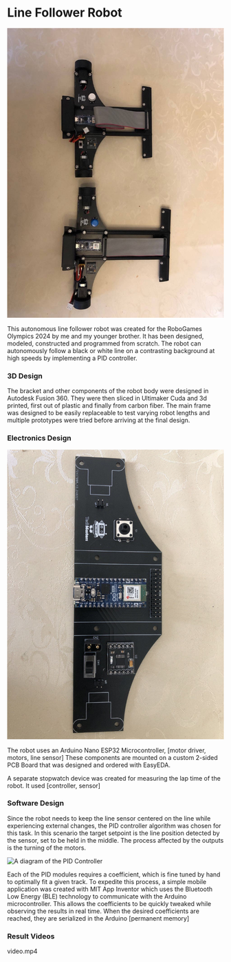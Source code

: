 # __Line Follower Robot__

![An image of the robot](./Media/robot.jpg)

This autonomous line follower robot was created for the RoboGames Olympics 2024 by me and my younger brother. It has been designed, modeled, constructed and programmed from scratch. The robot can autonomously follow a black or white line on a contrasting background at high speeds by implementing a PID controller.

### 3D Design

The bracket and other components of the robot body were designed in Autodesk Fusion 360. They were then sliced in Ultimaker Cuda and 3d printed, first out of plastic and finally from carbon fiber. The main frame was designed to be easily replaceable to test varying robot lengths and multiple prototypes were tried before arriving at the final design.

### Electronics Design

![An image of the PCB](./Media/pcb.jpg)

The robot uses an Arduino Nano ESP32 Microcontroller, [motor driver, motors, line sensor] These components are mounted on a custom 2-sided PCB Board that was designed and ordered with EasyEDA.

A separate stopwatch device was created for measuring the lap time of the robot. It used [controller, sensor]

### Software Design

Since the robot needs to keep the line sensor centered on the line while experiencing external changes, the PID controller algorithm was chosen for this task. In this scenario the target setpoint is the line position detected by the sensor, set to be held in the middle. The process affected by the outputs is the turning of the motors.

![A diagram of the PID Controller](./images/PID-controller.jpg)

Each of the PID modules requires a coefficient, which is fine tuned by hand to optimally fit a given track. To expedite this process, a simple mobile application was created with MIT App Inventor which uses the Bluetooth Low Energy (BLE) technology to communicate with the Arduino microcontroller. This allows the coefficients to be quickly tweaked while observing the results in real time. When the desired coefficients are reached, they are serialized in the Arduino [permanent memory]

### Result Videos

video.mp4